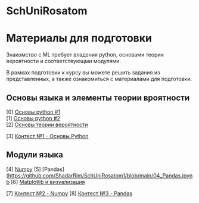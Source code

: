 # SchUniRosatom

# Материалы для подготовки

Знакомство с ML требует владения python, основами теории вероятности и соответствующми модулями. 

В рамках подготовки к курсу вы можете решить задания из представленных, а также ознакомиться с материалами для подготовки.

## Основы языка и элементы теории вроятности

[0] [Основы python #1](https://github.com/ShadarRim/SchUniRosatom1/blob/main/00_%D0%9E%D1%81%D0%BD%D0%BE%D0%B2%D1%8B_Python_1.ipynb) \
[1] [Основы python #2](https://github.com/ShadarRim/SchUniRosatom1/blob/main/01_%D0%9E%D1%81%D0%BD%D0%BE%D0%B2%D1%8B_Python_2.ipynb) \
[2] [Основы теории вероятности](https://github.com/ShadarRim/SchUniRosatom1/blob/main/02_%D0%97%D0%BD%D0%B0%D0%BA%D0%BE%D0%BC%D1%81%D1%82%D0%B2%D0%BE%20%D1%81%20%D1%8D%D0%BB%D0%B5%D0%BC%D0%B5%D0%BD%D1%82%D0%B0%D0%BC%D0%B8%20%D0%A2%D0%92%D0%B8%D0%9C%D0%A1.ipynb)

[3] [Контест №1 - Основы Python](https://contest.yandex.ru/contest/55745/enter/)

## Модули языка

[4] [Numpy](https://github.com/ShadarRim/SchUniRosatom1/blob/main/03_Numpy.ipynb)
[5] [Pandas](https://github.com/ShadarRim/SchUniRosatom1/blob/main/04_Pandas.ipynb
[6] [Matplotlib и визуализация](https://github.com/ShadarRim/SchUniRosatom1/blob/main/05_Matplotlib.ipynb)

[7]	[Контест №2 - Numpy](https://contest.yandex.ru/contest/55700/enter)
[8]	[Контест №3 - Pandas](https://contest.yandex.ru/contest/55701/enter)